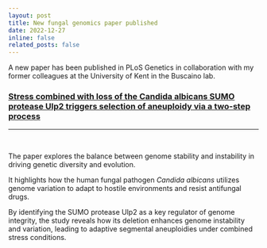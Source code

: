 ```yaml
---
layout: post
title: New fungal genomics paper published
date: 2022-12-27
inline: false
related_posts: false
---
```


A new paper has been published in PLoS Genetics in collaboration with my former colleagues at the University of Kent in the Buscaino lab.

### [Stress combined with loss of the Candida albicans SUMO protease Ulp2 triggers selection of aneuploidy via a two-step process](https://journals.plos.org/plosgenetics/article?id=10.1371/journal.pgen.1010576)

---
<br>

The paper explores the balance between genome stability and instability in driving genetic diversity and evolution. 

It highlights how the human fungal pathogen *Candida albicans* utilizes genome variation to adapt to hostile environments and resist antifungal drugs. 

By identifying the SUMO protease Ulp2 as a key regulator of genome integrity, the study reveals how its deletion enhances genome instability and variation, leading to adaptive segmental aneuploidies under combined stress conditions.

